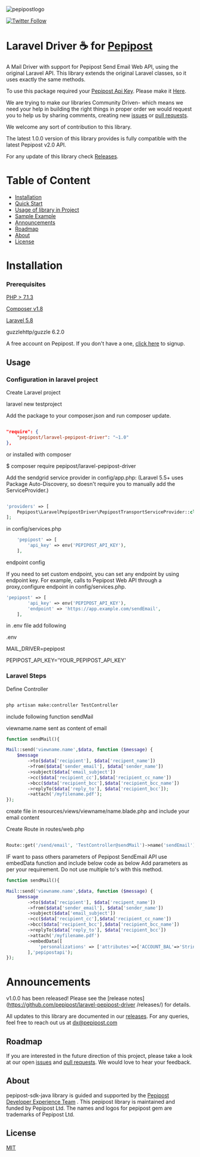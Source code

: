 ![pepipostlogo](https://pepipost.com/assets/img/pepipost-footLogo.png)

[![Twitter Follow](https://img.shields.io/twitter/follow/pepi_post.svg?style=social&label=Follow)](https://twitter.com/pepi_post)

# Laravel Driver :coffee: for [Pepipost](http://www.pepipost.com/?utm_campaign=GitHubSDK&utm_medium=GithubSDK&utm_source=GithubSDK)

A Mail Driver with support for Pepipost Send Email Web API, using the original Laravel API. This library extends the original Laravel classes, so it uses exactly the same methods.

To use this package required your [Pepipost Api Key](https://app.pepipost.com). Please make it [Here](https://app.pepipost.com).


We are trying to make our libraries Community Driven- which means we need your help in building the right things in proper order we would request you to help us by sharing comments, creating new [issues](https://github.com/pepipost/laravel-pepipost-driver/issues) or [pull requests](https://github.com/pepipost/laravel-pepipost-driver/pulls).


We welcome any sort of contribution to this library.

The latest 1.0.0 version of this library provides is fully compatible with the latest Pepipost v2.0 API.

For any update of this library check [Releases](https://github.com/pepipost/pepipost-sdk-java/releases).

# Table of Content
  
* [Installation](#installation)
* [Quick Start](#quick-start)
* [Usage of library in Project](#inproject)
* [Sample Example](#eg)
* [Announcements](#announcements)
* [Roadmap](#roadmap)
* [About](#about)
* [License](#license)

<a name="installation"></a>
# Installation

<a name="prereq"></a>

### Prerequisites

[PHP > 7.1.3](https://www.php.net/manual/en/install.php)

[Composer v1.8](https://getcomposer.org/download/)

[Laravel 5.8](https://laravel.com/docs/5.8/installation)

guzzlehttp/guzzle 6.2.0

A free account on Pepipost. If you don't have a one, [click here](https://app.pepipost.com) to signup.

## Usage

### Configuration in laravel project

Create Laravel project 

laravel new testproject

Add the package to your composer.json and run composer update.

```json

"require": {
    "pepipost/laravel-pepipost-driver": "~1.0"
},
```
or installed with composer

$ composer require pepipost/laravel-pepipost-driver

Add the sendgrid service provider in config/app.php: (Laravel 5.5+ uses Package Auto-Discovery, so doesn't require you to manually add the ServiceProvider.)

```php

'providers' => [
    Pepipost\LaravelPepipostDriver\PepipostTransportServiceProvider::class
];
```

in config/services.php


```php
    'pepipost' => [
        'api_key' => env('PEPIPOST_API_KEY'),
    ],

```

endpoint config

If you need to set custom endpoint, you can set any endpoint by using endpoint key. For example, calls to Pepipost Web API through a proxy,configure endpoint in config/services.php.

```php    
'pepipost' => [
        'api_key' => env('PEPIPOST_API_KEY'),
        'endpoint' => 'https://app.example.com/sendEmail',
    ],
```

in .env file add following

.env

MAIL_DRIVER=pepipost

PEPIPOST_API_KEY='YOUR_PEPIPOST_API_KEY'


### Laravel Steps

Define Controller

```bash

php artisan make:controller TestController

```
include following function sendMail

viewname.name sent as content of email

```php
function sendMail(){

Mail::send('viewname.name',$data, function ($message) {
    $message
        ->to($data['recipient'], $data['recipent_name'])
        ->from($data['sender_email'], $data['sender_name'])
        ->subject($data['email_subject'])
        ->cc($data['recipient_cc'],$data['recipient_cc_name'])
        ->bcc($data['recipient_bcc'],$data['recipient_bcc_name'])
        ->replyTo($data['reply_to'], $data['recipient_bcc']);
        ->attach('/myfilename.pdf');
});
```
create file in resources/views/viewname/name.blade.php 
and include your email content 

Create Route in routes/web.php

```php

Route::get('/send/email', 'TestController@sendMail')->name('sendEmail');

```
IF want to pass others parameters of Pepipost SendEmail API use embedData function and include below code as below
Add parameters as per your requirement. Do not use multiple to's with this method.

```php
function sendMail(){

Mail::send('viewname.name',$data, function ($message) {
    $message
        ->to($data['recipient'], $data['recipent_name'])
        ->from($data['sender_email'], $data['sender_name'])
        ->subject($data['email_subject'])
        ->cc($data['recipient_cc'],$data['recipient_cc_name'])
        ->bcc($data['recipient_bcc'],$data['recipient_bcc_name'])
        ->replyTo($data['reply_to'], $data['recipient_bcc'])
        ->attach('/myfilename.pdf')
        ->embedData([
            'personalizations' => ['attributes'=>['ACCOUNT_BAL'=>'String','NAME'=>'NAME'],'x-apiheader'=>'x-apiheader_value','x-apiheader_cc'=>'x-apiheader_cc_value'],'settings' => ['bcc'=>'bccemail@gmail.com','clicktrack'=>1,'footer'=>1,'opentrack'=>1,'unsubscribe'=>1 ],'tags'=>'tags_value','templateId'=>''
        ],'pepipostapi');        
});
```


<a name="announcements"></a>
# Announcements

v1.0.0 has been released! Please see the [release notes](https://github.com/pepipost/laravel-pepipost-driver
/releases/) for details.

All updates to this library are documented in our [releases](https://github.com/pepipost/laravel-pepipost-driver/releases). For any queries, feel free to reach out us at dx@pepipost.com

<a name="roadmap"></a>
## Roadmap

If you are interested in the future direction of this project, please take a look at our open [issues](https://github.com/pepipost/laravel-pepipost-driver/issues) and [pull requests](https://github.com/pepipost/laravel-pepipost-driver/pulls). We would love to hear your feedback.

<a name="about"></a>
## About
pepipost-sdk-java library is guided and supported by the [Pepipost Developer Experience Team](https://github.com/orgs/pepipost/teams/pepis/members) .
This pepipost library is maintained and funded by Pepipost Ltd. The names and logos for pepipost gem are trademarks of Pepipost Ltd.

<a name="license"></a>
## License
[MIT](https://choosealicense.com/licenses/mit/)
